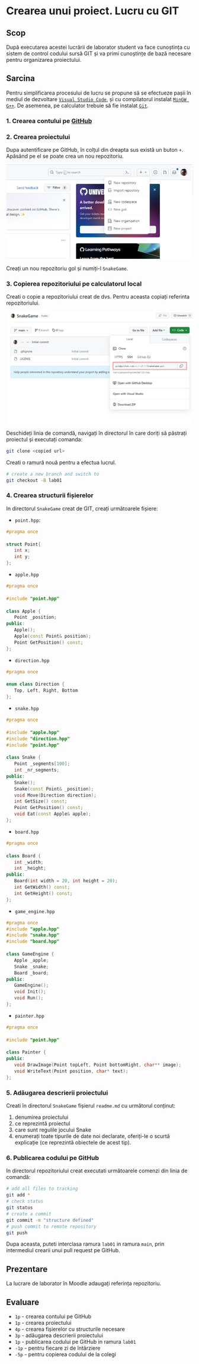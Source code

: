 # Crearea unui proiect. Lucru cu GIT

## Scop

După executarea acestei lucrării de laborator student va face cunoștința cu sistem de control codului sursă GIT și va primi cunoștințe de bază necesare pentru organizarea proiectului.

## Sarcina

Pentru simplificarea procesului de lucru se propune să se efectueze pașii în mediul de dezvoltare [`Visual Studio Code`](https://code.visualstudio.com/Download), și cu compilatorul instalat [`MinGW G++`](https://www.msys2.org). De asemenea, pe calculator trebuie să fie instalat [`Git`](https://git-scm.com/downloads).

### 1. Crearea contului pe [GitHub](https://github.com/)

### 2. Crearea proiectului

Dupa autentificare pe GitHub, în colțul din dreapta sus există un buton `+`. Apăsând pe el se poate crea un nou repozitoriu.

![new repo](./images/image01.png)

Creați un nou repozitoriu gol și numiți-l `SnakeGame`.

### 3. Copierea repozitoriului pe calculatorul local

Creati o copie a repozitoriului creat de dvs. Pentru aceasta copiați referinta repozitoriului.

![repo ref](./images/image02.png)

Deschideți linia de comandă, navigați în directorul în care doriți să păstrați proiectul și executați comanda:

```bash
git clone <copied url>
```

Creati o ramură nouă pentru a efectua lucrul.

```bash
# create a new branch and switch to
git checkout -B lab01
```

### 4. Crearea structurii fișierelor

In directorul `SnakeGame` creat de GIT, creați următoarele fișiere:

- `point.hpp`:

```cpp
#pragma once

struct Point{
   int x;
   int y;
};
```

- `apple.hpp`

```cpp
#pragma once

#include "point.hpp"

class Apple {
   Point _position;
public:
   Apple();
   Apple(const Point& position);
   Point GetPosition() const;
};
```

- `direction.hpp`

```cpp
#pragma once

enum class Direction {
   Top, Left, Right, Bottom
};
```

- `snake.hpp`
  
```cpp
#pragma once

#include "apple.hpp"
#include "direction.hpp"
#include "point.hpp"

class Snake {
   Point _segments[100];
   int _nr_segments;
public:
   Snake();
   Snake(const Point& _position);
   void Move(Direction direction);
   int GetSize() const;
   Point GetPosition() const;
   void Eat(const Apple& apple);
};
```

- `board.hpp`

```cpp
#pragma once

class Board {
   int _width;
   int _height;
public:
   Board(int width = 20, int height = 20);
   int GetWidth() const;
   int GetHeight() const;
};
```

- `game_engine.hpp`

```cpp
#pragma once
#include "apple.hpp"
#include "snake.hpp"
#include "board.hpp"

class GameEngine {
   Apple _apple;
   Snake _snake;
   Board _board;
public:
   GameEngine();
   void Init();
   void Run();
};
```

- `painter.hpp`

```cpp
#pragma once

#include "point.hpp"

class Painter {
public:
   void DrawImage(Point topLeft, Point bottomRight, char** image);
   void WriteText(Point position, char* text);
};
```

### 5. Adăugarea descrierii proiectului

Creati în directorul `SnakeGame` fișierul `readme.md` cu următorul conținut:

1. denumirea proiectului
2. ce reprezintă proiectul
3. care sunt regulile jocului Snake
4. enumerați toate tipurile de date noi declarate, oferiți-le o scurtă explicație (ce reprezintă obiectele de acest tip).

### 6. Publicarea codului pe GitHub

In directorul repozitoriului creat executati următoarele comenzi din linia de comandă:

```bash
# add all files to tracking
git add *
# check status
git status
# create a commit
git commit -m "structure defined"
# push commit to remote repository
git push
```

Dupa aceasta, puteti interclasa ramura `lab01` in ramura `main`, prin intermediul crearii unui pull request pe GitHub.

## Prezentare

La lucrare de laborator în Moodle adaugați referința repozitoriu.

## Evaluare

- `1p` - crearea contului pe GitHub
- `1p` - crearea proiectului
- `4p` - crearea fișierelor cu structurile necesare
- `3p` - adăugarea descrierii proiectului
- `1p` - publicarea codului pe GitHub in ramura `lab01`
- `-1p` - pentru fiecare zi de întârziere
- `-5p` - pentru copierea codului de la colegi
